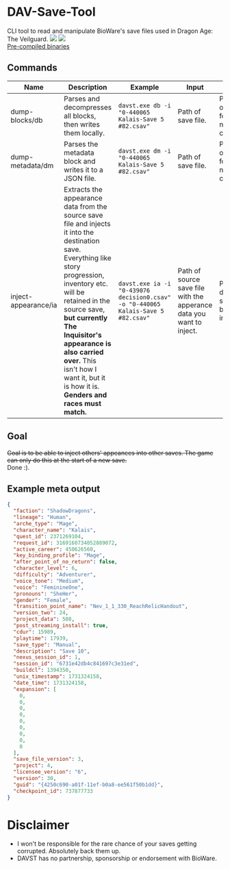 # DAV-Save-Tool
CLI tool to read and manipulate BioWare's save files used in Dragon Age: The Veilguard.
![](https://i.imgur.com/NcP1iin.png)
![](https://i.imgur.com/McIA6HY.png)    
[Pre-compiled binaries](https://github.com/Sorrow446/DAV-Save-Tool/releases)

## Commands  
|Name|Description|Example|Input|Output|
| --- | --- | --- | --- | --- |
|dump-blocks/db|Parses and decompresses all blocks, then writes them locally.|`davst.exe db -i "0-440065 Kalais-Save 5 #82.csav"`|Path of save file.|Path of an output folder or none for current dir.|
|dump-metadata/dm|Parses the metadata block and writes it to a JSON file.|`davst.exe dm -i "0-440065 Kalais-Save 5 #82.csav"`|Path of save file.|Path of an output folder or none for current dir.|
|inject-appearance/ia|Extracts the appearance data from the source save file and injects it into the destination save. Everything like story progression, inventory etc. will be retained in the source save, **but currently The Inquisitor's appearance is also carried over.** This isn't how I want it, but it is how  it is. **Genders and races must match.**|`davst.exe ia -i "0-439076 decision0.csav" -o "0-440065 Kalais-Save 5 #82.csav"`|Path of source save file with the apperance data you want to inject.|Path of the destination save file to be injected into.|

## Goal
~~Goal is to be able to inject others' appeances into other saves. The game can only do this at the start of a new save.~~    
Done :).

## Example meta output
```json
{
  "faction": "ShadowDragons",
  "lineage": "Human",
  "arche_type": "Mage",
  "character_name": "Kalais",
  "quest_id": 2371269104,
  "request_id": 3169160734052889072,
  "active_career": 450626560,
  "key_binding_profile": "Mage",
  "after_point_of_no_return": false,
  "character_level": 6,
  "difficulty": "Adventurer",
  "voice_tone": "Medium",
  "voice": "FeminineOne",
  "pronouns": "SheHer",
  "gender": "Female",
  "transition_point_name": "Nev_1_1_330_ReachRelicHandout",
  "version_two": 24,
  "project_data": 508,
  "post_streaming_install": true,
  "cdur": 15989,
  "playtime": 17939,
  "save_type": "Manual",
  "description": "Save 10",
  "nexus_session_id": 1,
  "session_id": "6731e42db4c841697c3e31ed",
  "buildcl": 1394350,
  "unix_timestamp": 1731324158,
  "date_time": 1731324158,
  "expansion": [
    0,
    0,
    0,
    0,
    0,
    0,
    0,
    0,
    0
  ],
  "save_file_version": 3,
  "project": 4,
  "licensee_version": "6",
  "version": 30,
  "guid": "{4250c690-a01f-11ef-b0a8-ee561f50b1dd}",
  "checkpoint_id": 737877733
}
```

# Disclaimer   
- I won't be responsible for the rare chance of your saves getting corrupted. Absolutely back them up.
- DAVST has no partnership, sponsorship or endorsement with BioWare.
